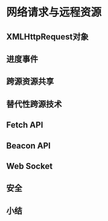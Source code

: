 # 网络请求与远程资源
## XMLHttpRequest对象
## 进度事件
## 跨源资源共享
## 替代性跨源技术
## Fetch API
## Beacon API
## Web Socket
## 安全
## 小结